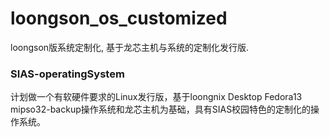 # loongson_os_customized
loongson版系统定制化, 基于龙芯主机与系统的定制化发行版.

### SIAS-operatingSystem
计划做一个有软硬件要求的Linux发行版，基于loongnix Desktop Fedora13 mipso32-backup操作系统和龙芯主机为基础，具有SIAS校园特色的定制化的操作系统。







